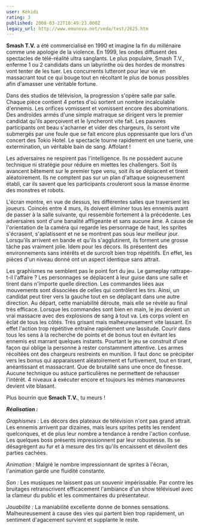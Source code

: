 ```yaml
---
user: Kékidi
rating: 3
published: 2008-03-22T18:49:23.000Z
legacy_url: http://www.emunova.net/veda/test/2625.htm
---
```

**Smash T.V.** a été commercialisé en 1990 et imagine la fin du millénaire comme une apologie de la violence. En 1999, les ondes diffusent des spectacles de télé-réalité ultra sanglants. Le plus populaire, Smash T.V., enferme 1 ou 2 candidats dans un labyrinthe où des hordes de monstres vont tenter de les tuer. Les concurrents lutteront pour leur vie en massacrant tout ce qui bouge tout en récoltant le plus de bonus possibles afin d'amasser une véritable fortune.  

  

Dans des studios de télévision, la progression s'opère salle par salle. Chaque pièce contient 4 portes d'où sortent un nombre incalculable d'ennemis. Les orifices vomissent et vomissent encore des abominations. Des androïdes armés d'une simple matraque se dirigent vers le premier candidat qu'ils aperçoivent et le lyncheront vite fait. Les pauvres participants ont beau s'acharner et vider des chargeurs, ils seront vite submergés par une foule que se fait encore plus oppressante que lors d'un concert des Tokio Hotel. Le spectacle tourne rapidement en une tuerie, une extermination, un véritable bain de sang. Affolant !  

  

Les adversaires ne respirent pas l'intelligence. Ils ne possèdent aucune technique ni stratégie pour réduire en miettes les challengers. Soit ils avancent bêtement sur le premier type venu, soit ils se déplacent et tirent aléatoirement. Ils ne comptent pas sur un plan d'attaque soigneusement établi, car ils savent que les participants crouleront sous la masse énorme des monstres et robots.  

  

L'écran montre, en vue de dessus, les différentes salles que traversent les joueurs. Coincés entre 4 murs, ils doivent éliminer tous les ennemis avant de passer à la salle suivante, qui ressemble fortement à la précédente. Les adversaires sont d'une banalité affligeante et sans aucune âme. A cause de l'orientation de la caméra qui regarde les personnage de haut, les sprites s'écrasent, s'aplatissent et ne se montrent pas sous leur meilleur jour. Lorsqu'ils arrivent en bande et qu'ils s'agglutinent, ils forment une grosse tâche pas vraiment jolie. Idem pour les décors. Ils présentent des environnements sans intérêts et de surcroît bien trop répétitifs. En effet, les pièces d'un niveau donné ont un aspect identique sans attrait.  

  

Les graphismes ne semblent pas le point fort du jeu. Le gameplay rattrape-t-il l'affaire ? Les personnages se déplacent à leur guise dans une salle et tirent dans n'importe quelle direction. Les commandes liées aux mouvements sont dissociées de celles qui contrôlent les tirs. Ainsi, un candidat peut tirer vers la gauche tout en se déplaçant dans une autre direction. Au départ, cette maniabilité déroute, mais elle se révèle au final très efficace. Lorsque les commandes sont bien en main, le jeu devient un vrai massacre avec des explosions de sang à tout va. Les corps volent en éclat de tous les côtés. Très grisant mais malheureusement vite lassant. En effet l'action trop répétitive entraîne rapidement une lassitude. Courir dans tous les sens à la recherche de points et de bonus tout en évitant les ennemis est marrant quelques instants. Pourtant le jeu se construit d'une façon qui oblige la personne à rester constamment attentive. Les armes récoltées ont des chargeurs restreints en munition. Il faut donc se précipiter vers les bonus qui apparaissent aléatoirement et furtivement, tout en tirant, anéantissant et massacrant. Que de brutalité sans une once de finesse. Aucune technique ou astuce particulières ne permettent de rehausser l'intérêt. 4 niveaux à exécuter encore et toujours les mêmes manœuvres devient vite blasant.  

  

Plus bourrin que **Smach T.V.**, tu meurs !  

  

_**Réalisation :**_  

_Graphismes :_ Les décors des plateaux de télévision n'ont pas grand attrait. Les ennemis arrivent par dizaines, mais leurs sprites petits les rendent quelconques, et de plus leur nombre a tendance à rendre l'action confuse. Les quelques boss présents impressionnent par leur robustesse. Ils se désagrègent au fur et à mesure des tirs qu'ils encaissent et dévoilent des parties cachées.  

_Animation :_ Malgré le nombre impressionnant de sprites à l'écran, l'animation garde une fluidité constante.  

_Son :_ Les musiques ne laissent pas un souvenir impérissable. Par contre les bruitages retranscrivent efficacement l'ambiance d'un show télévisuel avec la clameur du public et les commentaires du présentateur.  

_Jouabilité :_ La maniabilité excellente donne de bonnes sensations. Malheureusement à cause des vies qui partent bien trop rapidement, un sentiment d'agacement survient et supplante le reste.